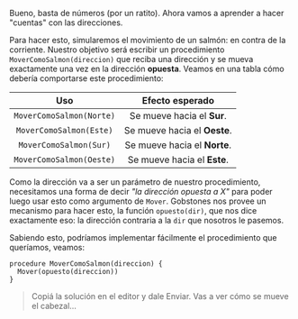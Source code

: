 Bueno, basta de números (por un ratito). Ahora vamos a aprender a hacer "cuentas" con las direcciones.

Para hacer esto, simularemos el movimiento de un salmón: en contra de la corriente. Nuestro objetivo será escribir un procedimiento `MoverComoSalmon(direccion)` que reciba una dirección y se mueva exactamente una vez en la dirección **opuesta**. Veamos en una tabla cómo debería comportarse este procedimiento:

|Uso|Efecto esperado|
|:---:|:---------------:|
|`MoverComoSalmon(Norte)`|Se mueve hacia el **Sur**.|
|`MoverComoSalmon(Este)`|Se mueve hacia el **Oeste**.|
|`MoverComoSalmon(Sur)`|Se mueve hacia el **Norte**.|
|`MoverComoSalmon(Oeste)`|Se mueve hacia el **Este**.|

Como la dirección va a ser un parámetro de nuestro procedimiento, necesitamos una forma de decir _"la dirección opuesta a X"_ para poder luego usar esto como argumento de `Mover`. Gobstones nos provee un mecanismo para hacer esto, la función `opuesto(dir)`, que nos dice exactamente eso: la dirección contraria a la `dir` que nosotros le pasemos.

Sabiendo esto, podríamos implementar fácilmente el procedimiento que queríamos, veamos:

```puppet
procedure MoverComoSalmon(direccion) {
  Mover(opuesto(direccion))
}
```

> Copiá la solución en el editor y dale Enviar. Vas a ver cómo se mueve el cabezal...